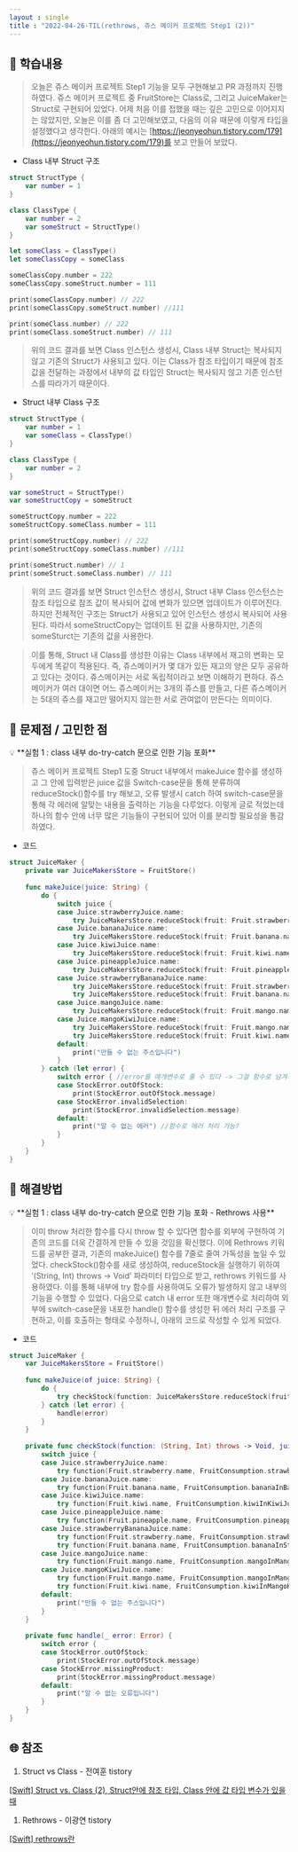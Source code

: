 ```yaml
---
layout : single
title : "2022-04-26-TIL(rethrows, 쥬스 메이커 프로젝트 Step1 (2))"
---
```


## 🐣 학습내용

> 오늘은 쥬스 메이커 프로젝트 Step1 기능을 모두 구현해보고 PR 과정까지 진행하였다. 쥬스 메이커 프로젝트 중 FruitStore는 Class로, 그리고 JuiceMaker는 Struct로 구현되어 있었다. 어제 처음 이를 접했을 때는 깊은 고민으로 이어지지는 않았지만, 오늘은 이를 좀 더 고민해보였고, 다음의 이유 때문에 이렇게 타입을 설정했다고 생각한다. 아래의 예시는 [https://jeonyeohun.tistory.com/179](https://jeonyeohun.tistory.com/179)를 보고 만들어 보았다.
> 

- Class 내부 Struct 구조

```swift
struct StructType {
    var number = 1
}

class ClassType {
    var number = 2
    var someStruct = StructType()
}

let someClass = ClassType()
let someClassCopy = someClass

someClassCopy.number = 222
someClassCopy.someStruct.number = 111

print(someClassCopy.number) // 222
print(someClassCopy.someStruct.number) //111

print(someClass.number) // 222
print(someClass.someStruct.number) // 111
```

> 위의 코드 결과를 보면 Class 인스턴스 생성시, Class 내부 Struct는 복사되지 않고 기존의 Struct가 사용되고 있다. 이는 Class가 참조 타입이기 때문에 참조 값을 전달하는 과정에서 내부의 값 타입인 Struct는 복사되지 않고 기존 인스턴스를 따라가기 때문이다.
> 

- Struct 내부 Class 구조

```swift
struct StructType {
    var number = 1
    var someClass = ClassType()
}

class ClassType {
    var number = 2
}

var someStruct = StructType()
var someStructCopy = someStruct

someStructCopy.number = 222
someStructCopy.someClass.number = 111

print(someStructCopy.number) // 222
print(someStructCopy.someClass.number) //111

print(someStruct.number) // 1
print(someStruct.someClass.number) // 111
```

> 위의 코드 결과를 보면 Struct 인스턴스 생성시, Struct 내부 Class 인스턴스는  참조 타입으로 참조 값이 복사되어 값에 변화가 있으면 업데이트가 이루어진다. 하지만 전체적인 구조는 Struct가 사용되고 있어 인스턴스 생성시 복사되어 사용된다. 따라서 someStructCopy는 업데이트 된 값을 사용하지만, 기존의 someSturct는 기존의 값을 사용한다.
> 

> 이를 통해, Struct 내 Class를 생성한 이유는 Class 내부에서 재고의 변화는 모두에게 똑같이 적용된다. 즉,  쥬스메이커가 몇 대가 있든 재고의 양은 모두 공유하고 있다는 것이다. 쥬스메이커는 서로 독립적이라고 보면 이해하기 편하다. 쥬스 메이커가 여러 대이면 어느 쥬스메이커는 3개의 쥬스를 만들고, 다른 쥬스메이커는 5대의 쥬스를 재고만 떨어지지 않는한 서로 관여없이 만든다는 의미이다.
> 

## 🐥 문제점 / 고민한 점

<aside>
💡 **실험 1 : class 내부 do-try-catch 문으로 인한 기능 포화**

</aside>

> 쥬스 메이커 프로젝트 Step1 도중 Struct 내부에서 makeJuice 함수를 생성하고 그 안에 입력받은 juice 값을 Switch-case문을 통해 분류하여 reduceStock()함수를 try 해보고, 오류 발생시 catch 하여 switch-case문을 통해 각 에러에 알맞는 내용을 출력하는 기능을 다루었다. 이렇게 글로 적었는데 하나의 함수 안에 너무 많은 기능들이 구현되어 있어 이를 분리할 필요성을 통감하였다.
> 

- 코드

```swift
struct JuiceMaker {
    private var JuiceMakersStore = FruitStore()
    
    func makeJuice(juice: String) {
        do {
            switch juice {
            case Juice.strawberryJuice.name:
                try JuiceMakersStore.reduceStock(fruit: Fruit.strawberry.name, amount: FruitConsumption.strawberryInStrawberryJuice)
            case Juice.bananaJuice.name:
                try JuiceMakersStore.reduceStock(fruit: Fruit.banana.name, amount: FruitConsumption.bananaInBananaJuice)
            case Juice.kiwiJuice.name:
                try JuiceMakersStore.reduceStock(fruit: Fruit.kiwi.name, amount: FruitConsumption.kiwiInKiwiJuice)
            case Juice.pineappleJuice.name:
                try JuiceMakersStore.reduceStock(fruit: Fruit.pineapple.name, amount: FruitConsumption.pineappleInPineappleJuice)
            case Juice.strawberryBananaJuice.name:
                try JuiceMakersStore.reduceStock(fruit: Fruit.strawberry.name, amount: FruitConsumption.strawberryInStrawberryBananaJuice)
                try JuiceMakersStore.reduceStock(fruit: Fruit.banana.name, amount: FruitConsumption.bananaInStrawberryBananaJuice)
            case Juice.mangoJuice.name:
                try JuiceMakersStore.reduceStock(fruit: Fruit.mango.name, amount: FruitConsumption.mangoInMangoJuice)
            case Juice.mangoKiwiJuice.name:
                try JuiceMakersStore.reduceStock(fruit: Fruit.mango.name, amount: FruitConsumption.mangoInMangoKiwiJuice)
                try JuiceMakersStore.reduceStock(fruit: Fruit.kiwi.name, amount: FruitConsumption.kiwiInMangoKiwiJuice)
            default:
                print("만들 수 없는 주스입니다")
            }
        } catch (let error) {
            switch error { //error를 매개변수로 줄 수 있다 -> 그걸 함수로 넘겨서 다른 쪽에서 처리
            case StockError.outOfStock:
                print(StockError.outOfStock.message)
            case StockError.invalidSelection:
                print(StockError.invalidSelection.message)
            default:
                print("알 수 없는 에러") //함수로 에러 처리 가능?
            }
        }
    }
}
```

## 🐓 해결방법

<aside>
💡 **실험 1 : class 내부 do-try-catch 문으로 인한 기능 포화 - Rethrows 사용**

</aside>

> 이미 throw 처리한 함수를 다시 throw 할 수 있다면 함수를 외부에 구현하여 기존의 코드를 더욱 간결하게 만들 수 있을 것임을 확신했다. 이에 Rethrows 키워드를 공부한 결과, 기존의 makeJuice() 함수를 7줄로 줄여 가독성을 높일 수 있었다. checkStock()함수를 새로 생성하여, reduceStock을 실행하기 위하여 ‘(String, Int) throws -> Void’ 파라미터 타입으로 받고, rethrows 키워드를 사용하였다. 이를 통해 내부에 try 함수를 사용하여도 오류가 발생하지 않고 내부의 기능을 수행할 수 있었다.  다음으로 catch 내 error 또한 매개변수로 처리하여 외부에 switch-case문을 내포한 handle() 함수를 생성한 뒤 에러 처리 구조를 구현하고, 이를 호출하는 형태로 수정하니, 아래의 코드로 작성할 수 있게 되었다.
> 

- 코드

```swift
struct JuiceMaker {
    var JuiceMakersStore = FruitStore()
    
    func makeJuice(of juice: String) {
        do {
            try checkStock(function: JuiceMakersStore.reduceStock(fruit:amount:), juice: juice)
        } catch (let error) {
            handle(error)
        }
    }
    
    private func checkStock(function: (String, Int) throws -> Void, juice: String) rethrows {
        switch juice {
        case Juice.strawberryJuice.name:
            try function(Fruit.strawberry.name, FruitConsumption.strawberryInStrawberryJuice)
        case Juice.bananaJuice.name:
            try function(Fruit.banana.name, FruitConsumption.bananaInBananaJuice)
        case Juice.kiwiJuice.name:
            try function(Fruit.kiwi.name, FruitConsumption.kiwiInKiwiJuice)
        case Juice.pineappleJuice.name:
            try function(Fruit.pineapple.name, FruitConsumption.pineappleInPineappleJuice)
        case Juice.strawberryBananaJuice.name:
            try function(Fruit.strawberry.name, FruitConsumption.strawberryInStrawberryBananaJuice)
            try function(Fruit.banana.name, FruitConsumption.bananaInStrawberryBananaJuice)
        case Juice.mangoJuice.name:
            try function(Fruit.mango.name, FruitConsumption.mangoInMangoJuice)
        case Juice.mangoKiwiJuice.name:
            try function(Fruit.mango.name, FruitConsumption.mangoInMangoKiwiJuice)
            try function(Fruit.kiwi.name, FruitConsumption.kiwiInMangoKiwiJuice)
        default:
            print("만들 수 없는 주스입니다")
        }
    }
    
    private func handle(_ error: Error) {
        switch error {
        case StockError.outOfStock:
            print(StockError.outOfStock.message)
        case StockError.missingProduct:
            print(StockError.missingProduct.message)
        default:
            print("알 수 없는 오류입니다")
        }
    }
}
```

## 🌐 참조

1. Struct vs Class - 전여훈 tistory

[[Swift] Struct vs. Class (2), Struct안에 참조 타입, Class 안에 값 타입 변수가 있을 때](https://jeonyeohun.tistory.com/179)

1. Rethrows - 이광연 tistory

[[Swift] rethrows란](https://gwangyonglee.tistory.com/53)
